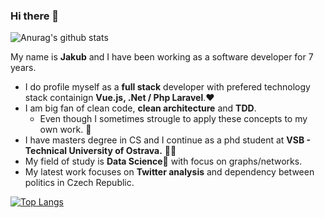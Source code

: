 ### Hi there 👋
![Anurag's github stats](https://github-readme-stats.vercel.app/api?username=plesnikjakub&count_private=true&hide=prs,issues)

My name is **Jakub** and I have been working as a software developer for 7 years. 

- I do profile myself as a **full stack** developer with prefered technology stack containign **Vue.js, .Net / Php Laravel**.:heart:
- I am big fan of clean code, **clean architecture** and **TDD**.
    - Even though I sometimes strougle to apply these concepts to my own work. :see_no_evil:
- I have masters degree in CS and I continue as a phd student at **VSB - Technical University of Ostrava.** :man_teacher:
- My field of study is **Data Science**:test_tube: with focus on graphs/networks. 
- My latest work focuses on **Twitter analysis** and dependency between politics in Czech Republic.

[![Top Langs](https://github-readme-stats.vercel.app/api/top-langs/?username=plesnikjakub)](https://github.com/anuraghazra/github-readme-stats)

